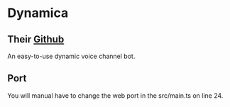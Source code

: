 # Dynamica

## Their [Github](https://github.com/dynamicabot/dynamica-v2)

An easy-to-use dynamic voice channel bot.

## Port
You will manual have to change the web port in the src/main.ts on line 24.